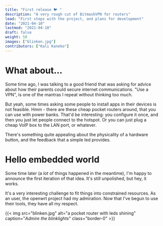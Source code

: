 ```yaml
---
title: "First release 🐦 "
description: "A very rough cut of BitmaskVPN for routers"
lead: "First steps with the project, and plans for development"
date: "2021-04-10"
lastmod: "2021-04-10"
draft: false
weight: 50
images: ["blinken.jpg"]
contributors: ["Kali Kaneko"]
---
```


# What about...

Some time ago, I was talking to a good friend that was asking for advice about
how their parents could secure internet communications. "Use a VPN", is one of
the mantras I repeat without thinking too much.

But yeah, some times asking some people to install apps in their devices is not
feasible. Hmm - there are these cheap pocket routers around, that you can use
with power banks. That'd be interesting: you configure it once, and then you
just let people connect to the hotspot. Or you can just plug a cheap VoIP box
to the LAN port, or whatever.

There's something quite appealing about the physicality of a hardware button, and
the feedback that a simple led provides.

# Hello embedded world 

Some time later (a *lot* of things happened in the meantime), I'm happy to announce
the first iteration of that idea. It's still unpolished, but hey, it works.

It's a very interesting challenge to fit things into constrained resources. As
an user, the openwrt project had my admiration. Now that I've begun to use
their tools, they have all my respect.

{{< img src="blinken.jpg" alt="a pocket router with leds shining" caption="<em>Admire the blinklights</em>" class="border-0" >}}




